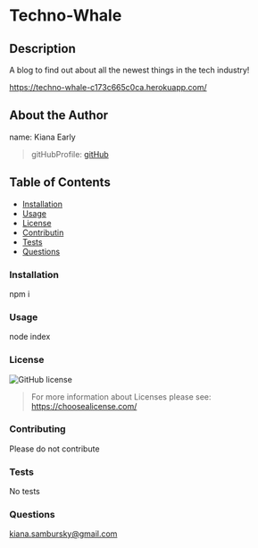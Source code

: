 # Techno-Whale
     
## Description 
A blog to find out about all the newest things in the tech industry!

https://techno-whale-c173c665c0ca.herokuapp.com/ 
        
## About the Author
name: Kiana Early
> gitHubProfile: 
> [gitHub](https://github.com/KianaEarly)     
        
## Table of Contents
* [Installation](#installation)
* [Usage](#usage)
* [License](#license)
* [Contributin](#contributing)
* [Tests](#tests)
* [Questions](#questions)
        
### Installation 
npm i
        
### Usage
node index
        
### License
![GitHub license](https://img.shields.io/badge/license-undefined-blue.svg) 
> For more information about Licenses please see:  https://choosealicense.com/
        
### Contributing
Please do not contribute
        
### Tests
No tests
        
### Questions
kiana.sambursky@gmail.com        
